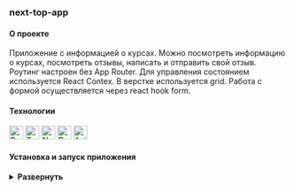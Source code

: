 ### next-top-app

#### О проекте
 
 Приложение с информацией о курсах. Можно посмотреть информацию о курсах, посмотреть отзывы, написать и отправить свой отзыв.
 Роутинг настроен без App Router. 
 Для управления состоянием используется React Contex.
 В верстке используется grid. Работа с формой осуществляется через react hook form. 

#### Технологии

<div>
  <img height='25px' src="https://img.shields.io/badge/React-20232A??style=plastic&logo=react&logoColor=61DAFB" alt="React">
  <img height='25px' src="https://img.shields.io/badge/TypeScript-20232A??style=plastic&logo=typescript&logoColor=3178C6" alt="TypeScript">
  <img height='25px' src="https://img.shields.io/badge/Next.js-20232A??style=plastic&logo=nextdotjs&logoColor=000000" alt="Nextjs.">
  <img height='25px' src="https://img.shields.io/badge/React Hook Form-20232A??style=for-the-badge&logo=ReactHookForm&logoColorEC5990" alt="ReactHookForm">
  <img height='25px' src="https://img.shields.io/badge/Axios-20232A??style=for-the-badge&logo=Axios&logoColor=5A29E4" alt="Axios">
</div>

#### Установка и запуск приложения

<details><summary><b>Развернуть</b></summary>

Клонировать репозиторий:

    git clone https://github.com/Mariyazakharova73/next-top-app.git

Установить зависимости:

    npm install

Запустить проект:

    npm run dev

</details>

<!-- [Ссылка на проект next-top-app](https://mariyazakharova73.github.io/)

<div align="center">
  <img width="575" alt="Приложение." src="./src/images/app.png">
</div> -->

